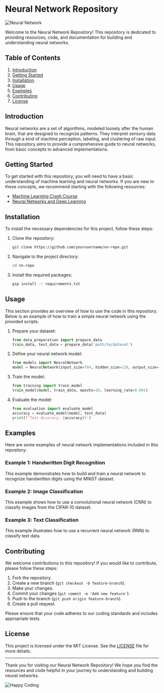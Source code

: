 # Neural Network Repository

![Neural Network](https://img.icons8.com/clouds/100/000000/neural-network.png)

Welcome to the Neural Network Repository! This repository is dedicated to providing resources, code, and documentation for building and understanding neural networks.

## Table of Contents

1. [Introduction](#introduction)
2. [Getting Started](#getting-started)
3. [Installation](#installation)
4. [Usage](#usage)
5. [Examples](#examples)
6. [Contributing](#contributing)
7. [License](#license)

## Introduction

Neural networks are a set of algorithms, modeled loosely after the human brain, that are designed to recognize patterns. They interpret sensory data through a kind of machine perception, labeling, and clustering of raw input. This repository aims to provide a comprehensive guide to neural networks, from basic concepts to advanced implementations.

## Getting Started

To get started with this repository, you will need to have a basic understanding of machine learning and neural networks. If you are new to these concepts, we recommend starting with the following resources:

- [Machine Learning Crash Course](https://developers.google.com/machine-learning/crash-course)
- [Neural Networks and Deep Learning](http://neuralnetworksanddeeplearning.com/)

## Installation

To install the necessary dependencies for this project, follow these steps:

1. Clone the repository:
   ```bash
   git clone https://github.com/yourusername/nn-repo.git
   ```
2. Navigate to the project directory:
   ```bash
   cd nn-repo
   ```
3. Install the required packages:
   ```bash
   pip install -r requirements.txt
   ```

## Usage

This section provides an overview of how to use the code in this repository. Below is an example of how to train a simple neural network using the provided scripts.

1. Prepare your dataset:

   ```python
   from data_preparation import prepare_data
   train_data, test_data = prepare_data('path/to/dataset')
   ```

2. Define your neural network model:

   ```python
   from models import NeuralNetwork
   model = NeuralNetwork(input_size=784, hidden_size=128, output_size=10)
   ```

3. Train the model:

   ```python
   from training import train_model
   train_model(model, train_data, epochs=10, learning_rate=0.001)
   ```

4. Evaluate the model:
   ```python
   from evaluation import evaluate_model
   accuracy = evaluate_model(model, test_data)
   print(f'Test Accuracy: {accuracy}%')
   ```

## Examples

Here are some examples of neural network implementations included in this repository:

### Example 1: Handwritten Digit Recognition

This example demonstrates how to build and train a neural network to recognize handwritten digits using the MNIST dataset.

### Example 2: Image Classification

This example shows how to use a convolutional neural network (CNN) to classify images from the CIFAR-10 dataset.

### Example 3: Text Classification

This example illustrates how to use a recurrent neural network (RNN) to classify text data.

## Contributing

We welcome contributions to this repository! If you would like to contribute, please follow these steps:

1. Fork the repository.
2. Create a new branch (`git checkout -b feature-branch`).
3. Make your changes.
4. Commit your changes (`git commit -m 'Add new feature'`).
5. Push to the branch (`git push origin feature-branch`).
6. Create a pull request.

Please ensure that your code adheres to our coding standards and includes appropriate tests.

## License

This project is licensed under the MIT License. See the [LICENSE](LICENSE) file for more details.

---

Thank you for visiting our Neural Network Repository! We hope you find the resources and code helpful in your journey to understanding and building neural networks.

![Happy Coding](https://img.icons8.com/clouds/100/000000/happy.png)
